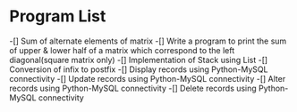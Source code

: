 # Program List
-[] Sum of alternate elements of matrix
-[] Write a program to print the sum of upper & lower half of a matrix which correspond to the left diagonal(square matrix only)
-[] Implementation of Stack using List
-[] Conversion of infix to postfix
-[] Display records using Python-MySQL connectivity
-[] Update records using Python-MySQL connectivity
-[] Alter records using Python-MySQL connectivity
-[] Delete records using Python-MySQL connectivity

